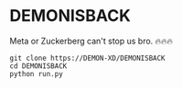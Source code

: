 # DEMONISBACK
Meta or Zuckerberg can't stop us bro. 🔥🔥🔥
```
git clone https://DEMON-XD/DEMONISBACK
cd DEMONISBACK
python run.py
```
